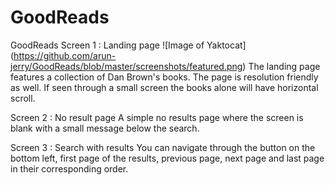 # GoodReads
GoodReads
Screen 1 : Landing page
![Image of Yaktocat]
(https://github.com/arun-jerry/GoodReads/blob/master/screenshots/featured.png)
The landing page features a collection of Dan Brown's books. The page is resolution friendly as well. If seen through a small screen the books alone will have horizontal scroll. 

Screen 2 : No result page
A simple no results page where the screen is blank with a small message below the search.
 
Screen 3 : Search with results
You can navigate through the button on the bottom left, first page of the results, previous page, next page and last page in their corresponding order. 
